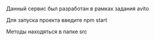 Данный сервис был разработан в рамках задания avito

Для запуска проекта введите npm start

Методы находяться в папке src
